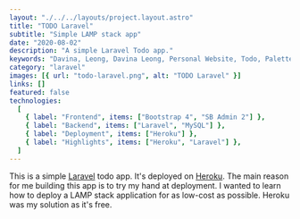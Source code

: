 ```yaml
---
layout: "./../../layouts/project.layout.astro"
title: "TODO Laravel"
subtitle: "Simple LAMP stack app"
date: "2020-08-02"
description: "A simple Laravel Todo app."
keywords: "Davina, Leong, Davina Leong, Personal Website, Todo, Palettes, Todo, Frontend, Backend, HTML, CSS, Bootstrap 4, SB Admin 2, Laravel, MySQL, Heroku"
category: "laravel"
images: [{ url: "todo-laravel.png", alt: "TODO Laravel" }]
links: []
featured: false
technologies:
  [
    { label: "Frontend", items: ["Bootstrap 4", "SB Admin 2"] },
    { label: "Backend", items: ["Laravel", "MySQL"] },
    { label: "Deployment", items: ["Heroku"] },
    { label: "Highlights", items: ["Heroku", "Laravel"] },
  ]
---
```


This is a simple [Laravel](https://laravel.com/) todo app. It's deployed on [Heroku](https://www.heroku.com/). The main reason for me building this app is to try my hand at deployment. I wanted to learn how to deploy a LAMP stack application for as low-cost as possible. Heroku was my solution as it's free.
